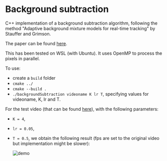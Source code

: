 # Background subtraction

C++ implementation of a background subtraction algorithm, following the method "Adaptive background mixture models for real-time tracking" by Stauffer and Grimson.

The paper can be found [here](http://www.ai.mit.edu/projects/vsam/Publications/stauffer_cvpr98_track.pdf).

This has been tested on WSL (with Ubuntu). It uses OpenMP to process the pixels in parallel.

To use:

-   create a `build` folder
-   `cmake ../`
-   `cmake --build .`
-   `./backgroundSubtraction videoname K lr T`, specifying values for videoname, K, lr and T.

For the test video (that can be found [here](https://github.com/opencv/opencv/blob/4.x/samples/data/vtest.avi)), with the following parameters:

-   `K = 4`,
-   `lr = 0.05`,
-   `T = 0.5`,
    we obtain the following result (fps are set to the original video but implementation might be slower):

    ![demo](demo.gif)
